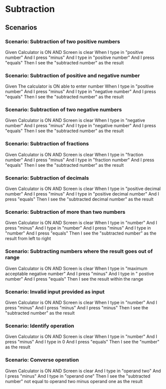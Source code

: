 # Subtraction

## Scenarios

### Scenario: Subtraction of two positive numbers

Given Calculator is ON AND Screen is clear
When I type in "positive number"
And I press "minus"
And I type in "positive number"
And I press "equals"
Then I see the "subtracted number" as the result

### Scenario: Subtraction of positive and negative number
  
  Given The calculator is ON able to enter number
  When I type in "positive number"
  And I press "minus"
  And I type in "negative number"
  And I press "equals"
  Then I see the "subtracted number" as the result

### Scenario: Subtraction of two negative numbers
  
  Given Calculator is ON AND Screen is clear
  When I type in "negative number"
  And I press "minus"
  And I type in "negative number"
  And I press "equals"
  Then I see the "subtracted number" as the result

### Scenario: Subtraction of fractions

  Given Calculator is ON AND Screen is clear
  When I type in "fraction number"
  And I press "minus"
  And I type in "fraction number"
  And I press "equals"
  Then I see the "subtracted number" as the result

### Scenario: Subtraction of decimals
  
  Given Calculator is ON AND Screen is clear
  When I type in "positive decimal number"
  And I press "minus"
  And I type in "positive decimal number"
  And I press "equals"
  Then I see the "subtracted decimal number" as the result

### Scenario: Subtraction of more than two numbers

  Given Calculator is ON AND Screen is clear
  When I type in "number"
  And I press "minus"
  And I type in "number"
  And I press "minus"
  And I type in "number"
  And I press "equals"
  Then I see the "subtracted number" as the result from left to right

### Scenario: Subtracting numbers where the result goes out of range

  Given Calculator is ON AND Screen is clear
  When I type in "maximum acceptable negative number"
  And I press "minus"
  And I type in " postive number"
  And I press "equals"
  Then I see the result within the range

### Scenario: Invalid input provided as input

  Given Calculator is ON AND Screen is clear
  When I type in "number"
  And I press "minus"
  And I press "minus"
  And I press "minus"
  Then I see the "subtracted number" as the result

### Scenario: Identify operation

  Given Calculator is ON AND Screen is clear
  When I type in "number"
  And I press "minus"
  And I type in 0
  And I press "equals"
  Then I see the "number" as the result

### Scenario: Converse operation

  Given Calculator is ON AND Screen is clear
  And I type in "operand two"
  And I press "minus"
  And I type in "operand one"
  Then I see the "subtracted number" not equal to operand two minus operand one as the result
